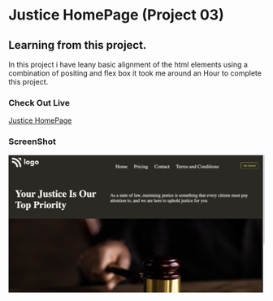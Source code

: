 # Justice HomePage (Project 03)

## Learning from this project.

In this project i have leany basic alignment of the html elements using a combination of positing and flex box it took me around an Hour to complete this project.


### Check Out Live
 [Justice HomePage](https://justice-homepage.netlify.app/)

### ScreenShot

![](/Screenshot%202022-07-31%20at%2022.28.35.png)

